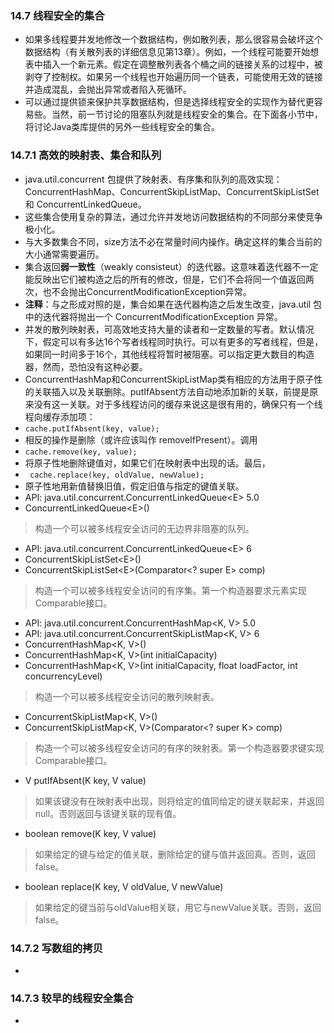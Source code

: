 ### 14.7 线程安全的集合
- 如果多线程要并发地修改一个数据结构，例如散列表，那么很容易会破坏这个数据结构（有关散列表的详细信息见第13章）。例如，一个线程可能要开始想表中插入一个新元素。假定在调整散列表各个桶之间的链接关系的过程中，被剥夺了控制权。如果另一个线程也开始遍历同一个链表，可能使用无效的链接并造成混乱，会抛出异常或者陷入死循环。
- 可以通过提供锁来保护共享数据结构，但是选择线程安全的实现作为替代更容易些。当然，前一节讨论的阻塞队列就是线程安全的集合。在下面各小节中，将讨论Java类库提供的另外一些线程安全的集合。
> 
### 14.7.1 高效的映射表、集合和队列
- java.util.concurrent 包提供了映射表、有序集和队列的高效实现：ConcurrentHashMap、ConcurrentSkipListMap、ConcurrentSkipListSet 和 ConcurrentLinkedQueue。
- 这些集合使用复杂的算法，通过允许并发地访问数据结构的不同部分来使竞争极小化。
- 与大多数集合不同，size方法不必在常量时间内操作。确定这样的集合当前的大小通常需要遍历。
- 集合返回**弱一致性**（weakly consisteut）的迭代器。这意味着迭代器不一定能反映出它们被构造之后的所有的修改，但是，它们不会将同一个值返回两次，也不会抛出ConcurrentModificationException异常。
- **注释**：与之形成对照的是，集合如果在迭代器构造之后发生改变，java.util 包中的迭代器将抛出一个 ConcurrentModificationException 异常。
- 并发的散列映射表，可高效地支持大量的读者和一定数量的写者。默认情况下，假定可以有多达16个写者线程同时执行。可以有更多的写者线程，但是，如果同一时间多于16个，其他线程将暂时被阻塞。可以指定更大数目的构造器，然而，恐怕没有这种必要。
- ConcurrentHashMap和ConcurrentSkipListMap类有相应的方法用于原子性的关联插入以及关联删除。putIfAbsent方法自动地添加新的关联，前提是原来没有这一关联。对于多线程访问的缓存来说这是很有用的，确保只有一个线程向缓存添加项：
- ` cache.putIfAbsent(key, value); `
- 相反的操作是删除（或许应该叫作 removeIfPresent）。调用
- ` cache.remove(key, value); `
- 将原子性地删除键值对，如果它们在映射表中出现的话。最后，
- ` cache.replace(key, oldValue, newValue);`
- 原子性地用新值替换旧值，假定旧值与指定的键值关联。
- API: java.util.concurrent.ConcurrentLinkedQueue\<E\> 5.0
- ConcurrentLinkedQueue\<E\>()
> 构造一个可以被多线程安全访问的无边界非阻塞的队列。
- API: java.util.concurrent.ConcurrentLinkedQueue\<E\>  6
- ConcurrentSkipListSet\<E\>()
- ConcurrentSkipListSet\<E\>(Comparator\<? super E\> comp)
> 构造一个可以被多线程安全访问的有序集。第一个构造器要求元素实现Comparable接口。
- API: java.util.concurrent.ConcurrentHashMap\<K, V\>  5.0
- API: java.util.concurrent.ConcurrentSkipListMap\<K, V\> 6
- ConcurrentHashMap\<K, V\>()
- ConcurrentHashMap\<K, V\>(int initialCapacity)
- ConcurrentHashMap\<K, V\>(int initialCapacity, float loadFactor, int concurrencyLevel)
> 构造一个可以被多线程安全访问的散列映射表。
- ConcurrentSkipListMap\<K, V\>()
- ConcurrentSkipListMap\<K, V\>(Comparator\<? super K\> comp)
> 构造一个可以被多线程安全访问的有序的映射表。第一个构造器要求键实现Comparable接口。
- V putIfAbsent(K key, V value)
> 如果该键没有在映射表中出现，则将给定的值同给定的键关联起来，并返回 null。否则返回与该键关联的现有值。
- boolean remove(K key, V value)
> 如果给定的键与给定的值关联，删除给定的键与值并返回真。否则，返回 false。
- boolean replace(K key, V oldValue, V newValue)
> 如果给定的键当前与oldValue相关联，用它与newValue关联。否则，返回false。
> 
### 14.7.2 写数组的拷贝
-
### 14.7.3 较早的线程安全集合
-
